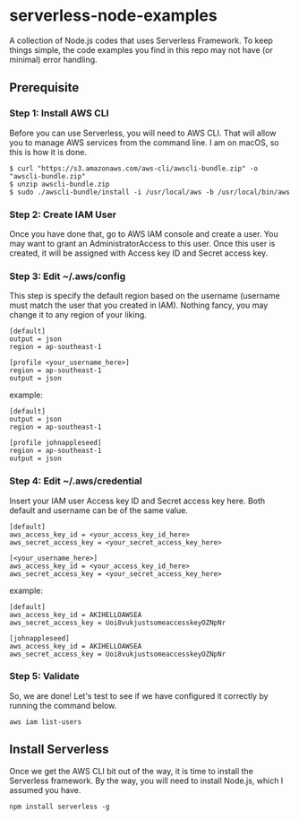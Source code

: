 # serverless-node-examples
A collection of Node.js codes that uses Serverless Framework. To keep things simple, the code examples you find in this repo may not have (or minimal) error handling. 

## Prerequisite
### Step 1: Install AWS CLI
Before you can use Serverless, you will need to AWS CLI. That will allow you to manage AWS services from the command line. I am on macOS, so this is how it is done. 

```
$ curl "https://s3.amazonaws.com/aws-cli/awscli-bundle.zip" -o "awscli-bundle.zip"
$ unzip awscli-bundle.zip
$ sudo ./awscli-bundle/install -i /usr/local/aws -b /usr/local/bin/aws
```

### Step 2: Create IAM User
Once you have done that, go to AWS IAM console and create a user. You may want to grant an AdministratorAccess to this user. Once this user is created, it will be assigned with Access key ID and Secret access key.

### Step 3: Edit ~/.aws/config 
This step is specify the default region based on the username (username must match the user that you created in IAM). Nothing fancy, you may change it to any region of your liking.

```
[default]
output = json
region = ap-southeast-1

[profile <your_username_here>]
region = ap-southeast-1
output = json
```
example:
```
[default]
output = json
region = ap-southeast-1

[profile johnappleseed]
region = ap-southeast-1
output = json
```

### Step 4: Edit ~/.aws/credential
Insert your IAM user Access key ID and Secret access key here. Both default and username can be of the same value. 

```
[default]
aws_access_key_id = <your_access_key_id_here>
aws_secret_access_key = <your_secret_access_key_here>

[<your_username_here>]
aws_access_key_id = <your_access_key_id_here>
aws_secret_access_key = <your_secret_access_key_here>
```
example:
```
[default]
aws_access_key_id = AKIHELLOAWSEA
aws_secret_access_key = Uoi8vukjustsomeaccesskeyOZNpNr

[johnappleseed]
aws_access_key_id = AKIHELLOAWSEA
aws_secret_access_key = Uoi8vukjustsomeaccesskeyOZNpNr
```

### Step 5: Validate
So, we are done! Let's test to see if we have configured it correctly by running the command below. 
```
aws iam list-users
```

## Install Serverless
Once we get the AWS CLI bit out of the way, it is time to install the Serverless framework. By the way, you will need to install Node.js, which I assumed you have. 

```
npm install serverless -g
```


